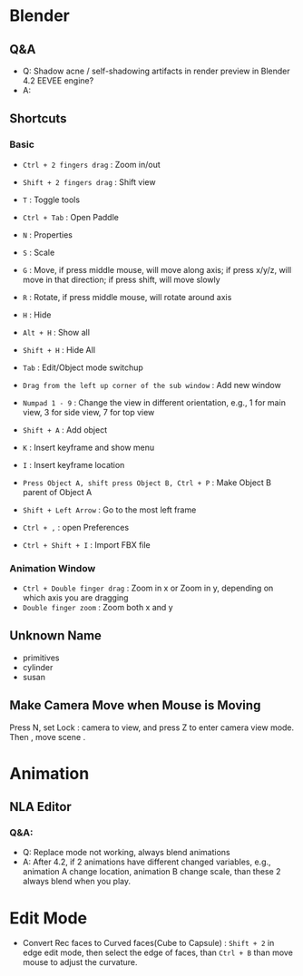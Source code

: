 # Blender

## Q&A
- Q: Shadow acne / self-shadowing artifacts in render preview in Blender 4.2 EEVEE engine?
- A: 



## Shortcuts

### Basic
- `Ctrl + 2 fingers drag` : Zoom in/out
- `Shift + 2 fingers drag` : Shift view
- `T` : Toggle tools
- `Ctrl + Tab` : Open Paddle
- `N` : Properties
- `S` : Scale
- `G` : Move, if press middle mouse, will move along axis; if press x/y/z, will move in that direction; if press shift, will move slowly
- `R` : Rotate, if press middle mouse, will rotate around axis
- `H` : Hide
- `Alt + H` : Show all
- `Shift + H` : Hide All
- `Tab` : Edit/Object mode switchup
- `Drag from the left up corner of the sub window` : Add new window
- `Numpad 1 - 9` : Change the view in different orientation, e.g., 1 for main view, 3 for side view, 7 for top view



- `Shift + A` : Add object
- `K` : Insert keyframe and show menu
- `I` : Insert keyframe location
- `Press Object A, shift press Object B, Ctrl + P` : Make Object B parent of Object A
- `Shift + Left Arrow` : Go to the most left frame
- `Ctrl + ,` : open Preferences
- `Ctrl + Shift + I` : Import FBX file

### Animation Window
- `Ctrl + Double finger drag` : Zoom in x or Zoom in y, depending on which axis you are dragging
- `Double finger zoom` : Zoom both x and y

## Unknown Name
- primitives
- cylinder
- susan


## Make Camera Move when Mouse is Moving
Press N, set Lock : camera to view, and press Z to enter camera view mode. Then , move scene .

# Animation
## NLA Editor

### Q&A:
- Q: Replace mode not working, always blend animations
- A: After 4.2, if 2 animations have different changed variables, e.g., animation A change location, animation B change scale, than these 2 always blend when you play.

# Edit Mode

- Convert Rec faces to Curved faces(Cube to Capsule) : `Shift + 2` in edge edit mode, then select the edge of faces, than `Ctrl + B` than move mouse to adjust the curvature.


